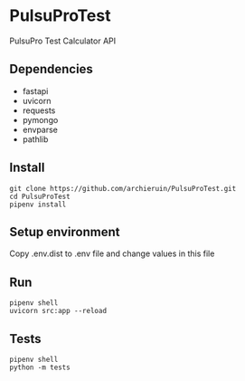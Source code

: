 # PulsuProTest
PulsuPro Test Calculator API

## Dependencies
- fastapi
- uvicorn
- requests
- pymongo
- envparse
- pathlib

## Install
```
git clone https://github.com/archieruin/PulsuProTest.git
cd PulsuProTest
pipenv install
```

## Setup environment
Copy .env.dist to .env file and change values in this file

## Run
```
pipenv shell
uvicorn src:app --reload
```

## Tests
```
pipenv shell
python -m tests
```
